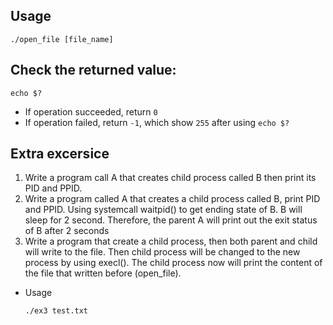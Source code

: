 ## Usage
```
./open_file [file_name]
```

## Check the returned value:
```
echo $?
```
* If operation succeeded, return `0`
* If operation failed, return `-1`, which show `255` after using `echo $?`

## Extra excersice
1. Write a program call A that creates child process called B then print its PID 
and PPID.
2. Write a program called A that creates a child process called B, print PID and 
PPID. Using systemcall
waitpid() to get ending state of B. B will sleep for 2 second. Therefore, the 
parent A will print out the exit status of B after 2 seconds
3. Write a program that create a child process, then both parent and child will 
write to the file. Then child process will be changed to the new process by
using execl(). The child process now will print the content of the file that 
written before (open_file).
* Usage
  ```
  ./ex3 test.txt
  ```
